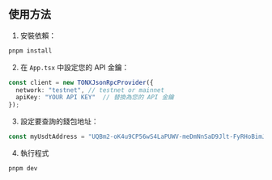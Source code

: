 ## 使用方法

1. 安裝依賴：
```bash
pnpm install
```

2. 在 `App.tsx` 中設定您的 API 金鑰：
```typescript
const client = new TONXJsonRpcProvider({
  network: "testnet", // testnet or mainnet
  apiKey: "YOUR API KEY"  // 替換為您的 API 金鑰
});
```

3. 設定要查詢的錢包地址：
```typescript
const myUsdtAddress = "UQBm2-oK4u9CP56wS4LaPUWV-meDmNnSaD9Jlt-FyRHoBimJ";  // 替換為要查詢的地址
```

4. 執行程式
```bash
pnpm dev
```